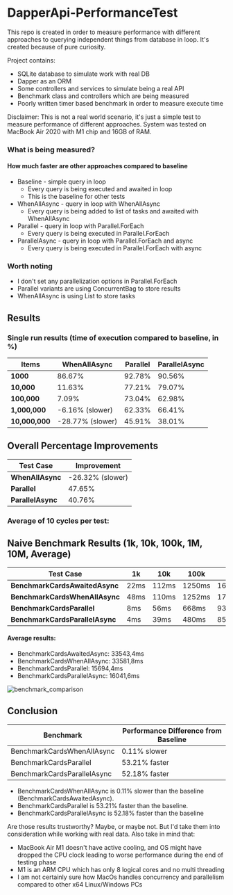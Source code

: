 # DapperApi-PerformanceTest
This repo is created in order to measure performance with different 
approaches to querying independent things from database in loop.
It's created because of pure curiosity.

Project contains: 
-  SQLite database to simulate work with real DB
-  Dapper as an ORM
-  Some controllers and services to simulate being a real API
-  Benchmark class and controllers which are being measured
-  Poorly written timer based benchmark in order to measure execute time

Disclaimer: This is not a real world scenario, it's just a simple test to measure performance of different approaches.
System was tested on MacBook Air 2020 with M1 chip and 16GB of RAM.

### What is being measured? 
#### How much faster are other approaches compared to baseline
-  Baseline - simple query in loop
    - Every query is being executed and awaited in loop
    - This is the baseline for other tests
-  WhenAllAsync - query in loop with WhenAllAsync
    - Every query is being added to list of tasks and awaited with WhenAllAsync
- Parallel - query in loop with Parallel.ForEach
    - Every query is being executed in Parallel.ForEach
- ParallelAsync - query in loop with Parallel.ForEach and async
    - Every query is being executed in Parallel.ForEach with async

### Worth noting
- I don't set any parallelization options in Parallel.ForEach
- Parallel variants are using ConcurrentBag to store results
- WhenAllAsync is using List to store tasks

## Results
### Single run results (time of execution compared to baseline, in %)

| Items          | WhenAllAsync     | Parallel | ParallelAsync |
|----------------|------------------|----------|---------------|
| **1000**       | 86.67%           | 92.78%   | 90.56%        |
| **10,000**     | 11.63%           | 77.21%   | 79.07%        |
| **100,000**    | 7.09%            | 73.04%   | 62.98%        |
| **1,000,000**  | -6.16% (slower)  | 62.33%   | 66.41%        |
| **10,000,000** | -28.77% (slower) | 45.91%   | 38.01%        |

## Overall Percentage Improvements
  
| Test Case         | Improvement      |
|-------------------|------------------|
| **WhenAllAsync**  | -26.32% (slower) |
| **Parallel**      | 47.65%           |
| **ParallelAsync** | 40.76%           |

### Average of 10 cycles per test:
## Naive Benchmark Results (1k, 10k, 100k, 1M, 10M, Average)

| Test Case                       | 1k   | 10k   | 100k   | 1M      | 10M      | Average   |
|---------------------------------|------|-------|--------|---------|----------|-----------|
| **BenchmarkCardsAwaitedAsync**  | 22ms | 112ms | 1250ms | 16435ms | 149898ms | 33543.4ms |
| **BenchmarkCardsWhenAllAsync**  | 48ms | 110ms | 1252ms | 17508ms | 148991ms | 33581.8ms |
| **BenchmarkCardsParallel**      | 8ms  | 56ms  | 668ms  | 9373ms  | 68367ms  | 15694.4ms |
| **BenchmarkCardsParallelAsync** | 4ms  | 39ms  | 480ms  | 8511ms  | 71174ms  | 16041.6ms |


#### Average results:
- BenchmarkCardsAwaitedAsync: 33543,4ms
- BenchmarkCardsWhenAllAsync: 33581,8ms
- BenchmarkCardsParallel: 15694,4ms
- BenchmarkCardsParallelAsync: 16041,6ms

![benchmark_comparison](https://github.com/user-attachments/assets/785e0a63-1f0f-47ab-93c5-b6e19e66a01e)


## Conclusion
| Benchmark                   | Performance Difference from Baseline |
|-----------------------------|--------------------------------------|
| BenchmarkCardsWhenAllAsync  | 0.11% slower                         |
| BenchmarkCardsParallel      | 53.21% faster                        |
| BenchmarkCardsParallelAsync | 52.18% faster                        |


- BenchmarkCardsWhenAllAsync is 0.11% slower than the baseline (BenchmarkCardsAwaitedAsync).
- BenchmarkCardsParallel is 53.21% faster than the baseline.
- BenchmarkCardsParallelAsync is 52.18% faster than the baseline



Are those results trustworthy? Maybe, or maybe not. But I'd take them into consideration while working with real data.
Also take in mind that:
- MacBook Air M1 doesn't have active cooling, and OS might have dropped the CPU clock leading to worse performance during the end of testing phase 
- M1 is an ARM CPU which has only 8 logical cores and no multi threading 
- I am not certainly sure how MacOs handles concurrency and parallelism compared to other x64 Linux/Windows PCs
